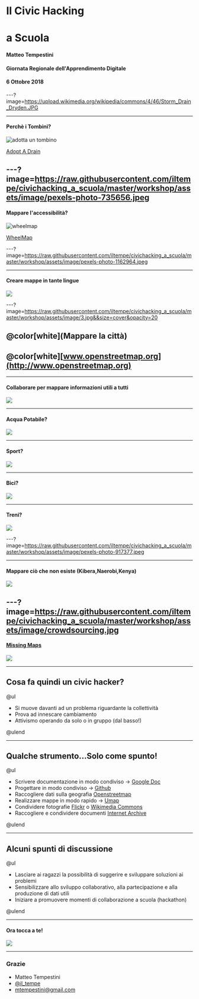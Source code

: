 # Il Civic Hacking

# a Scuola

#### Matteo Tempestini
#### Giornata Regionale dell'Apprendimento Digitale
#### 6 Ottobre 2018

---?image=https://upload.wikimedia.org/wikipedia/commons/4/46/Storm_Drain_Dryden.JPG

---

#### Perchè i Tombini?

![adotta un tombino](https://www.youtube.com/embed/Z1Vjrx3IAH0)

[Adopt A Drain](https://adoptadrain.sfwater.org/)

---?image=https://raw.githubusercontent.com/iltempe/civichacking_a_scuola/master/workshop/assets/image/pexels-photo-735656.jpeg
---

#### Mappare l'accessibilità?

![wheelmap](https://www.youtube.com/embed/IK0FBVQB0g0)

[WheelMap](https://www.wheelmap.org)

---?image=https://raw.githubusercontent.com/iltempe/civichacking_a_scuola/master/workshop/assets/image/pexels-photo-1162964.jpeg

---
#### Creare mappe in tante lingue

![](https://raw.githubusercontent.com/iltempe/civichacking_a_scuola/master/workshop/assets/image/mapparepratoincinese.jpg)

---?image=https://raw.githubusercontent.com/iltempe/civichacking_a_scuola/master/workshop/assets/image/3.jpg&&size=cover&opacity=20

## @color[white](Mappare la città)

## @color[white][www.openstreetmap.org](http://www.openstreetmap.org)

---

#### Collaborare per mappare informazioni utili a tutti

![](assets/image/esempioosm.jpg)

---

#### Acqua Potabile?
![](https://raw.githubusercontent.com/iltempe/civichacking_a_scuola/master/workshop/assets/image/acqua1.jpg)

---

#### Sport?

![](assets/image/sport.jpg)

---

#### Bici?

![](assets/image/pisteciclabili.jpg)

---

#### Treni?

![](assets/image/ferrovie.jpg)

---?image=https://raw.githubusercontent.com/iltempe/civichacking_a_scuola/master/workshop/assets/image/pexels-photo-917377.jpeg

---

#### Mappare ciò che non esiste (Kibera,Naerobi,Kenya)

![](assets/image/kibera-map.jpg)

---?image=https://raw.githubusercontent.com/iltempe/civichacking_a_scuola/master/workshop/assets/image/crowdsourcing.jpg
---

#### [Missing Maps](https://www.missingmaps.org/)

![](assets/image/process-missing-maps.jpg)

---

## Cosa fa quindi un civic hacker?

@ul

- Si muove davanti ad un problema riguardante la collettività
- Prova ad innescare cambiamento
- Attivismo operando da solo o in gruppo (dal basso!)

@ulend

---

## Qualche strumento...Solo come spunto!

@ul

- Scrivere documentazione in modo condiviso -> [Google Doc](https://www.google.it/intl/it/docs/about/)
- Progettare in modo condiviso -> [Github](https://www.github.com)
- Raccogliere dati sulla geografia [Openstreetmap](https://www.openstreet.org)
- Realizzare mappe in modo rapido -> [Umap]()
- Condividere fotografie [Flickr](https://www.flickr.com/) o [Wikimedia Commons](https://commons.wikimedia.org/wiki/Main_Page)
- Raccogliere e condividere documenti [Internet Archive](https://archive.org)

@ulend

---

## Alcuni spunti di discussione

@ul

- Lasciare ai ragazzi la possibilità di suggerire e sviluppare soluzioni ai problemi
- Sensibilizzare allo sviluppo collaborativo, alla partecipazione e alla produzione di dati utili
- Iniziare a promuovere momenti di collaborazione a scuola (hackathon)

@ulend

---

#### Ora tocca a te!

![](assets/image/pexels-photo-297755.jpeg)

---

### Grazie
- Matteo Tempestini
- [@il_tempe](https://www.twitter.com/il_tempe)
- [mtempestini@gmail.com](mailto:mtempestini@gmail.com)
